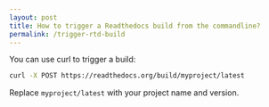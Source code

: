 ```yaml
---
layout: post
title: How to trigger a Readthedocs build from the commandline?
permalink: /trigger-rtd-build
---
```

You can use curl to trigger a build:

```sh
curl -X POST https://readthedocs.org/build/myproject/latest
```

Replace `myproject/latest` with your project name and version.
